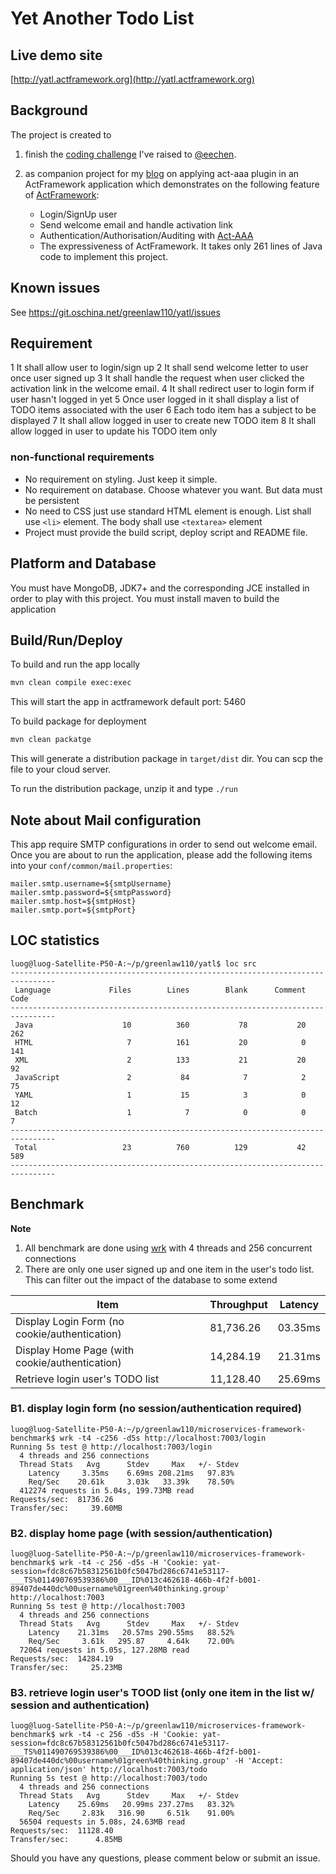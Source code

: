 # Yet Another Todo List

## Live demo site

[http://yatl.actframework.org](http://yatl.actframework.org)

## Background

The project is created to 

1. finish the [coding challenge](https://www.oschina.net/question/253880_2236467) I've raised to [@eechen](https://my.oschina.net/eechen).
2. as companion project for my [blog](https://my.oschina.net/greenlaw110/blog/869927) on applying act-aaa plugin in an ActFramework application which demonstrates on the following feature of [ActFramework](http://actframework.org):

    * Login/SignUp user
    * Send welcome email and handle activation link
    * Authentication/Authorisation/Auditing with [Act-AAA](https://github.com/actframework/act-aaa-plugin)
    * The expressiveness of ActFramework. It takes only 261 lines of Java code to implement this project.

## Known issues

See https://git.oschina.net/greenlaw110/yatl/issues

## Requirement

1 It shall allow user to login/sign up
2 It shall send welcome letter to user once user signed up
3 It shall handle the request when user clicked the activation link in the welcome email. 
4 It shall redirect user to login form if user hasn't logged in yet
5 Once user logged in it shall display a list of TODO items associated with the user
6 Each todo item has a subject to be displayed
7 It shall allow logged in user to create new TODO item
8 It shall allow logged in user to update his TODO item only
 
### non-functional requirements

* No requirement on styling. Just keep it simple. 
* No requirement on database. Choose whatever you want. But data must be persistent
* No need to CSS just use standard HTML element is enough. List shall use `<li>` element. The body shall use `<textarea>` element
* Project must provide the build script, deploy script and README file.
 
## Platform and Database

You must have MongoDB, JDK7+ and the corresponding JCE installed in order to play with this project. You must install maven to build the application
 
## Build/Run/Deploy

To build and run the app locally

```bash
mvn clean compile exec:exec
```

This will start the app in actframework default port: 5460 

To build package for deployment

```bash
mvn clean packatge
```
 
This will generate a distribution package in `target/dist` dir. You can scp the file to your cloud server.

To run the distribution package, unzip it and type `./run`

## Note about Mail configuration

This app require SMTP configurations in order to send out welcome email. Once you are about to run the application, please add the following items into your `conf/common/mail.properties`:

```
mailer.smtp.username=${smtpUsername}
mailer.smtp.password=${smtpPassword}
mailer.smtp.host=${smtpHost}
mailer.smtp.port=${smtpPort}
```


## LOC statistics

```
luog@luog-Satellite-P50-A:~/p/greenlaw110/yatl$ loc src
--------------------------------------------------------------------------------
 Language             Files        Lines        Blank      Comment         Code
--------------------------------------------------------------------------------
 Java                    10          360           78           20          262
 HTML                     7          161           20            0          141
 XML                      2          133           21           20           92
 JavaScript               2           84            7            2           75
 YAML                     1           15            3            0           12
 Batch                    1            7            0            0            7
--------------------------------------------------------------------------------
 Total                   23          760          129           42          589
--------------------------------------------------------------------------------
```

## Benchmark

**Note** 

1. All benchmark are done using [wrk](https://github.com/wg/wrk) with 4 threads and 256 concurrent connections
2. There are only one user signed up and one item in the user's todo list. This can filter out the impact of the database to some extend

| Item | Throughput | Latency |
| ---- | ---------- | ------- |
| Display Login Form (no cookie/authentication) | 81,736.26 | 03.35ms |
| Display Home Page (with cookie/authentication) | 14,284.19 | 21.31ms |
| Retrieve login user's TODO list | 11,128.40 | 25.69ms |

### B1. display login form (no session/authentication required)

```
luog@luog-Satellite-P50-A:~/p/greenlaw110/microservices-framework-benchmark$ wrk -t4 -c256 -d5s http://localhost:7003/login
Running 5s test @ http://localhost:7003/login
  4 threads and 256 connections
  Thread Stats   Avg      Stdev     Max   +/- Stdev
    Latency     3.35ms    6.69ms 208.21ms   97.83%
    Req/Sec    20.61k     3.03k   33.39k    78.50%
  412274 requests in 5.04s, 199.73MB read
Requests/sec:  81736.26
Transfer/sec:     39.60MB
```

### B2. display home page (with session/authentication)

```
luog@luog-Satellite-P50-A:~/p/greenlaw110/microservices-framework-benchmark$ wrk -t4 -c 256 -d5s -H 'Cookie: yat-session=fdc8c67b58312561b0fc5047bd286c6741e53117-___TS%011490769539386%00___ID%013c462618-466b-4f2f-b001-89407de440dc%00username%01green%40thinking.group' http://localhost:7003
Running 5s test @ http://localhost:7003
  4 threads and 256 connections
  Thread Stats   Avg      Stdev     Max   +/- Stdev
    Latency    21.31ms   20.57ms 290.55ms   88.52%
    Req/Sec     3.61k   295.87     4.64k    72.00%
  72064 requests in 5.05s, 127.28MB read
Requests/sec:  14284.19
Transfer/sec:     25.23MB
```

### B3. retrieve login user's TOOD list (only one item in the list w/ session and authentication)

```
luog@luog-Satellite-P50-A:~/p/greenlaw110/microservices-framework-benchmark$ wrk -t4 -c 256 -d5s -H 'Cookie: yat-session=fdc8c67b58312561b0fc5047bd286c6741e53117-___TS%011490769539386%00___ID%013c462618-466b-4f2f-b001-89407de440dc%00username%01green%40thinking.group' -H 'Accept: application/json' http://localhost:7003/todo
Running 5s test @ http://localhost:7003/todo
  4 threads and 256 connections
  Thread Stats   Avg      Stdev     Max   +/- Stdev
    Latency    25.69ms   20.99ms 237.27ms   83.32%
    Req/Sec     2.83k   316.90     6.51k    91.00%
  56504 requests in 5.08s, 24.63MB read
Requests/sec:  11128.40
Transfer/sec:      4.85MB
```


Should you have any questions, please comment below or submit an issue.